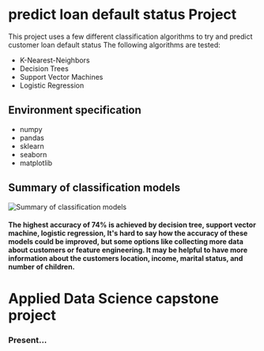 # predict loan default status Project
This project uses a few different classification algorithms to try and predict customer loan default status  The following algorithms are tested:  
- K-Nearest-Neighbors 
- Decision Trees 
- Support Vector Machines 
- Logistic Regression

## Environment specification
- numpy
- pandas
- sklearn
- seaborn
- matplotlib

## Summary of classification models
![Summary of classification models](https://user-images.githubusercontent.com/102443619/212226939-66d1f35d-a836-4cdc-8d9d-41b1745e2006.PNG)

#### The highest accuracy of 74% is achieved by decision tree, support vector machine, logistic regression, It's hard to say how the accuracy of these models could be improved, but some options like collecting more data about customers or feature engineering. It may be helpful to have more information about the customers location, income, marital status, and number of children.

# Applied Data Science capstone project
### Present...
